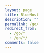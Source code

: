 ```yaml
---
layout: page
title: BlueHost
description: ""
permalink: /go/
redirect_from:
  - /go/*
  - /go/*/
comments: false
---
```


